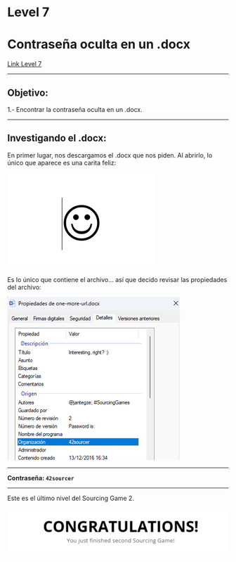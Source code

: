 # Level 7
# Contraseña oculta en un .docx
[Link Level 7](https://sourcing.games/game-2/game-2-csda7d/)

---

## Objetivo:

1.- Encontrar la contraseña oculta en un .docx.

---

## Investigando el .docx:

En primer lugar, nos descargamos el .docx que nos piden. Al abrirlo, lo único que aparece es una carita feliz:

![](images/Level07/2025-05-20-01-28-41.png)

Es lo único que contiene el archivo... así que decido revisar las propiedades del archivo:

![](images/Level07/2025-05-20-01-29-42.png)

---

**Contraseña: ```42sourcer```**

---

Este es el último nivel del Sourcing Game 2.

![](images/Level07/2025-05-20-01-32-25.png)